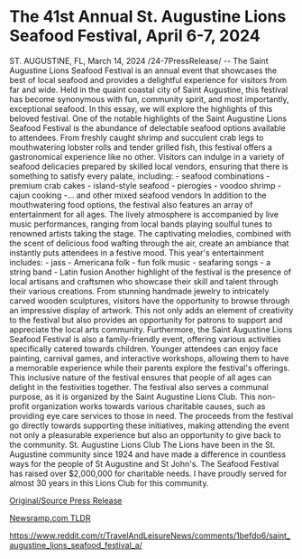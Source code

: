 # The 41st Annual St. Augustine Lions Seafood Festival, April 6-7, 2024

ST. AUGUSTINE, FL, March 14, 2024 /24-7PressRelease/ -- The Saint Augustine Lions Seafood Festival is an annual event that showcases the best of local seafood and provides a delightful experience for visitors from far and wide. Held in the quaint coastal city of Saint Augustine, this festival has become synonymous with fun, community spirit, and most importantly, exceptional seafood. In this essay, we will explore the highlights of this beloved festival.  One of the notable highlights of the Saint Augustine Lions Seafood Festival is the abundance of delectable seafood options available to attendees. From freshly caught shrimp and succulent crab legs to mouthwatering lobster rolls and tender grilled fish, this festival offers a gastronomical experience like no other. Visitors can indulge in a variety of seafood delicacies prepared by skilled local vendors, ensuring that there is something to satisfy every palate, including: - seafood combinations - premium crab cakes - island-style seafood - pierogies - voodoo shrimp - cajun cooking -... and other mixed seafood vendors  In addition to the mouthwatering food options, the festival also features an array of entertainment for all ages. The lively atmosphere is accompanied by live music performances, ranging from local bands playing soulful tunes to renowned artists taking the stage. The captivating melodies, combined with the scent of delicious food wafting through the air, create an ambiance that instantly puts attendees in a festive mood. This year's entertainment includes: - jass - Americana folk - fun folk music - seafaring songs - a string band - Latin fusion  Another highlight of the festival is the presence of local artisans and craftsmen who showcase their skill and talent through their various creations. From stunning handmade jewelry to intricately carved wooden sculptures, visitors have the opportunity to browse through an impressive display of artwork. This not only adds an element of creativity to the festival but also provides an opportunity for patrons to support and appreciate the local arts community.  Furthermore, the Saint Augustine Lions Seafood Festival is also a family-friendly event, offering various activities specifically catered towards children. Younger attendees can enjoy face painting, carnival games, and interactive workshops, allowing them to have a memorable experience while their parents explore the festival's offerings. This inclusive nature of the festival ensures that people of all ages can delight in the festivities together.  The festival also serves a communal purpose, as it is organized by the Saint Augustine Lions Club. This non-profit organization works towards various charitable causes, such as providing eye care services to those in need. The proceeds from the festival go directly towards supporting these initiatives, making attending the event not only a pleasurable experience but also an opportunity to give back to the community.  St. Augustine Lions Club  The Lions have been in the St. Augustine community since 1924 and have made a difference in countless ways for the people of St Augustine and St John's. The Seafood Festival has raised over $2,000,000 for charitable needs. I have proudly served for almost 30 years in this Lions Club for this community. 

[Original/Source Press Release](https://www.24-7pressrelease.com/press-release/509211/the-41st-annual-st-augustine-lions-seafood-festival-april-6-7-2024)
                    

[Newsramp.com TLDR](None) 

https://www.reddit.com/r/TravelAndLeisureNews/comments/1befdo6/saint_augustine_lions_seafood_festival_a/